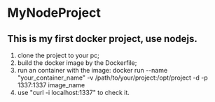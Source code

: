 # MyNodeProject
## This is my first docker project, use nodejs.

1. clone the project to your pc;
2. build the docker image by the Dockerfile;
3. run an container with the image: 
   docker run --name "your_container_name" -v /path/to/your/project:/opt/project -d -p 1337:1337 image_name
4. use "curl -i localhost:1337" to check it.

